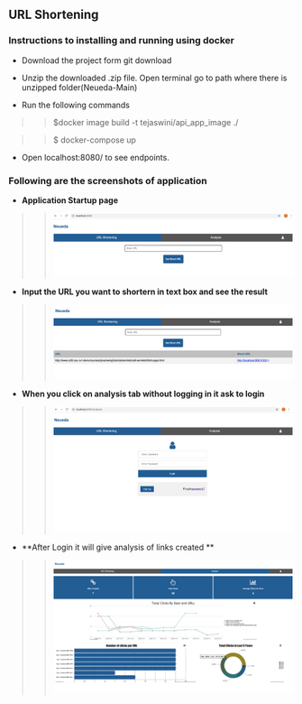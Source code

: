 ## URL Shortening ##
### Instructions to installing and running using docker ###

* Download the project form git download

* Unzip the downloaded .zip file. Open terminal go to path where there is unzipped folder(Neueda-Main)

* Run the following commands

>> $docker image build -t tejaswini/api_app_image ./

>> $ docker-compose up 

* Open localhost:8080/ to see endpoints. 

### Following are the screenshots of application ###

* **Application Startup page**

>> ![alt text](https://github.com/tejaswinikale165/Test-pic-for-url-short/blob/main/startpage.png)

* **Input the URL you want to shortern in text box and see the result**

>> ![alt text](https://github.com/tejaswinikale165/Test-pic-for-url-short/blob/main/ceratelinkwithnormaluser.png)

* **When you click on analysis tab without logging in it ask to login**

>> ![alt text](https://github.com/tejaswinikale165/Test-pic-for-url-short/blob/main/ifnotloggedinanalysis.png)

* **After Login it will give analysis of links created **

>> ![alt text](https://github.com/tejaswinikale165/Test-pic-for-url-short/blob/main/anlysis.png)


